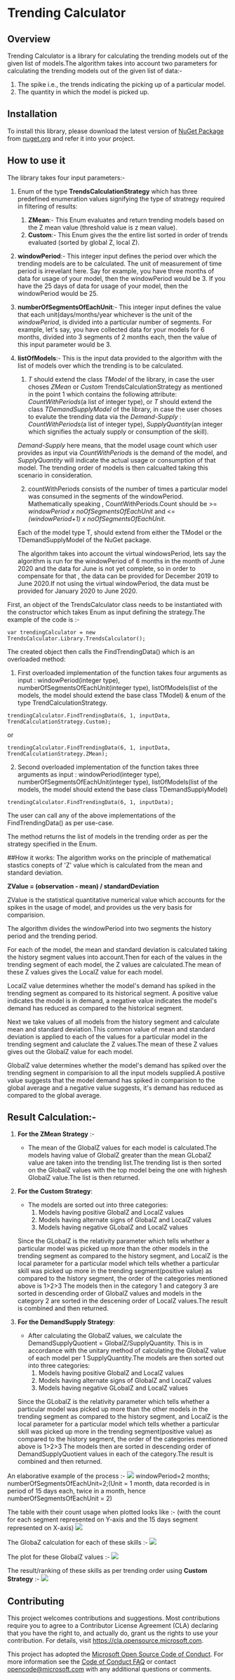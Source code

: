 # Trending Calculator

## Overview
Trending Calculator is a library for calculating the trending models out of the given list of models.The algorithm takes into account two parameters for calculating the trending models out of the given list of data:-

1. The spike i.e., the trends indicating the picking up of a particular model.
1. The quantity in which the model is picked up.

## Installation
To install this library, please download the latest version of  [NuGet Package](https://www.nuget.org/packages/TrendsCalculator/) from [nuget.org](https://www.nuget.org/) and refer it into your project.

## How to use it
The library takes four input parameters:-

1. Enum of the type **TrendsCalculationStrategy** which has three predefined enumeration values signifying the type of stratregy required in filtering of results:
   1. **ZMean**:- This Enum evaluates and return trending models based on the Z mean value (threshold value is z mean value).
   2. **Custom**:- This Enum gives the the entire list sorted in order of trends evaluated (sorted by global Z, local Z).

2. **windowPeriod**:- This integer input defines the period over which the trending models are to be calculated. The unit of measurement of time period is irrevelant here. Say for example, you have three months of data for usage of your model, then the windowPeriod would be 3. If you have the 25 days of data for usage of your model, then the windowPeriod would be 25.

3. **numberOfSegmentsOfEachUnit**:- This integer input defines the value that each unit(days/months/year whichever is the unit of the *windowPeriod*, is divided into a particular number of segments. For example, let's say, you have collected data for your models for 6 months, divided into 3 segments of 2 months each, then the value of this input parameter would be 3.

4. **listOfModels<T>**:- This is the input data provided to the algorithm with the list of models over which the trending is to be calculated.
   1. *T* should extend the class *TModel* of the library, in case the user choses *ZMean* or *Custom* TrendsCalculationStrategy as mentioned in the point 1 which contains the following attribute: *CountWithPeriods*(a list of integer type), or *T* should extend the class *TDemandSupplyModel* of the library, in case the user choses to evalute the trending data via the *Demand-Supply* :  *CountWithPeriods*(a list of integer type), *SupplyQuantity*(an integer which signifies the actualy supply or consumption of the skill).

   *Demand-Supply* here means, that the model usage count which user provides as input via *CountWithPeriods* is the demand of the model, and *SupplyQuantity* will indicate the actual usage or consumption of that model. The trending order of models is then calcualted taking this scenario in consideration.

   2. countWithPeriods consists of the number of times a particular model was consumed in the segments of the windowPeriod. Mathematically speaking , CountWithPeriods.Count should be >= *windowPeriod x noOfSegmentsOfEachUnit* and <= *(windowPeriod+1) x noOfSegmentsOfEachUnit*.
    
    Each of the model type T, should extend from either the TModel or the TDemandSupplyModel of the NuGet package.
    
    The algorithm takes into account the virtual windowsPeriod, lets say the algorithm is run for the windowPeriod of 6 months in the month of June 2020 and the data for June is not yet complete, so in order to compensate for that , the data can be provided for December 2019 to June 2020.If not using the virtual windowPeriod, the data must be provided for January 2020 to June 2020.

First, an object of the TrendsCalculator class needs to be instantiated with the constructor which takes Enum as input defining the strategy.The example of the code is :-
```
var trendingCalculator = new TrendsCalculator.Library.TrendsCalculator();
```

The created object then calls the FindTrendingData() which is an overloaded method:
1. First overloaded implementation of the function takes four arguments as input : windowPeriod(integer type), numberOfSegmentsOfEachUnit(integer type), listOfModels(list of the models, the model should extend the base class TModel) & enum of the type TrendCalculationStrategy.
```
trendingCalculator.FindTrendingData(6, 1, inputData, TrendCalculationStrategy.Custom);
```
or
```
trendingCalculator.FindTrendingData(6, 1, inputData, TrendCalculationStrategy.ZMean);
```

2. Second overloaded implementation of the function takes three arguments as input : windowPeriod(integer type), numberOfSegmentsOfEachUnit(integer type), listOfModels(list of the models, the model should extend the base class TDemandSupplyModel)
```
trendingCalculator.FindTrendingData(6, 1, inputData);
```

The user can call any of the above implementations of the FindTrendingData() as per use-case.

The method returns the list of models in the trending order as per the strategy specified in the Enum.

##How it works:
The algorithm works on the principle of mathematical stastics conepts of 'Z' value which is calculated from the mean and standard deviation.

**ZValue = (observation - mean) / standardDeviation**

ZValue is the statistical quantitative numerical value which accounts for the spikes in the usage of model, and provides us the very basis for comparision.

The algorithm divides the windowPeriod into two segments the history period and the trending period.

For each of the model, the mean and standard deviation is calculated taking the history segment values into account.Then for each of the values in the trending segment of each model, the Z values are calculated.The mean of these Z values gives the LocalZ value for each model. 

LocalZ value determines whether the model's demand has spiked in the trending segment as compared to its historical segment. A positive value indicates the model is in demand, a negative value indicates the model's demand has reduced as compared to the historical segment.

Next we take values of all models from the history segment and calculate mean and standard deviation.This common value of mean and standard deviation is applied to each of the values for a particular model in the trending segment and caluclate the Z values.The mean of these Z values gives out the GlobalZ value for each model.

GlobalZ value determines whether the model's demand has spiked over the trending segment in comparision to all the input models supplied.A postiive value suggests that the model demand has spiked in comparision to the global average and a negative value suggests, it's demand has reduced as compared to the global average.

## Result Calculation:-

1. **For the ZMean Strategy** :-
   * The mean of the GlobalZ values for each model is calculated.The models having value of GlobalZ greater than the mean GLobalZ value are taken into the trending list.The trending list is then sorted on the GlobalZ values with the top model being the one with highesh GlobalZ value.The list is then returned.

2. **For the Custom Strategy**:
   * The models are sorted out into three categories:
     1. Models having positive GlobalZ and LocalZ values
     2. Models having alternate signs of GlobalZ and LocalZ values
     3. Models having negative GLobalZ and LocalZ values
     
   Since the GLobalZ is the relativity parameter which tells whether a particular model was picked up more than the other models in the trending segment as compared to the history segment, and LocalZ is the local parameter for a particular model which tells whether a particular skill was picked up more in the trending segment(positive value) as compared to the history segment, the order of the categories mentioned above is 1>2>3
   The models then in the category 1 and category 3 are sorted in descending order of GlobalZ values and models in the category 2 are sorted in the descening order of LocalZ values.The result is combined and then returned.

3. **For the DemandSupply Strategy**:
   * After calculating the GlobalZ values, we calculate the DemandSupplyQuotient = GlobalZ/SupplyQuantity. This is in accordance with the unitary method of calculating the GlobalZ value of each model per 1 SupplyQuantity.The models are then sorted out into three categories:
     1. Models having positive GlobalZ and LocalZ values
     2. Models having alternate signs of GlobalZ and LocalZ values
     3. Models having negative GLobalZ and LocalZ values
     
   Since the GLobalZ is the relativity parameter which tells whether a particular model was picked up more than the other models in the trending segment as compared to the history segment, and LocalZ is the local parameter for a particular model which tells whether a particular skill was picked up more in the trending segment(positive value) as compared to the history segment, the order of the categories mentioned above is 1>2>3
   The models then are sorted in descending order of DemandSupplyQuotient values in each of the category.The result is combined and then returned.
   
An elaborative example of the process :-
      ![](Img&Graphs/demoModel.jpg)
      windowPeriod=2 months;
      numberOfSegmentsOfEachUnit=2;(Unit = 1 month, data recorded is in period of 15 days each, twice in a month, hence numberOfSegmentsOfEachUnit = 2)
      
The table with their count usage when plotted looks like :-
(with the count for each segment represented on Y-axis and the 15 days segment represented on X-axis)
![](Img&Graphs/countGraph.jpg)

The GlobaZ calculation for each of these skills :-
      ![](Img&Graphs/globalZModels.jpg)

The plot for these GlobalZ values :-
      ![](Img&Graphs/globalZGraph.jpg)

The result/ranking of these skills as per trending order using **Custom Strategy** :-
      ![](Img&Graphs/Result.jpg)
      
## Contributing

This project welcomes contributions and suggestions.  Most contributions require you to agree to a
Contributor License Agreement (CLA) declaring that you have the right to, and actually do, grant us
the rights to use your contribution. For details, visit https://cla.opensource.microsoft.com.

This project has adopted the [Microsoft Open Source Code of Conduct](https://opensource.microsoft.com/codeofconduct/).
For more information see the [Code of Conduct FAQ](https://opensource.microsoft.com/codeofconduct/faq/) or
contact [opencode@microsoft.com](mailto:opencode@microsoft.com) with any additional questions or comments.



